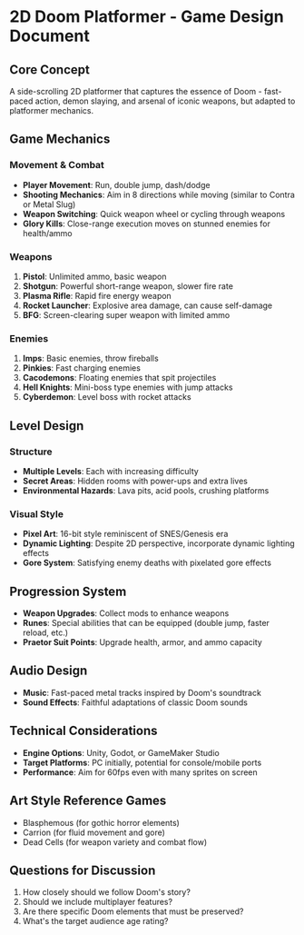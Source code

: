 # 2D Doom Platformer - Game Design Document

## Core Concept
A side-scrolling 2D platformer that captures the essence of Doom - fast-paced action, demon slaying, and arsenal of iconic weapons, but adapted to platformer mechanics.

## Game Mechanics

### Movement & Combat
- **Player Movement**: Run, double jump, dash/dodge
- **Shooting Mechanics**: Aim in 8 directions while moving (similar to Contra or Metal Slug)
- **Weapon Switching**: Quick weapon wheel or cycling through weapons
- **Glory Kills**: Close-range execution moves on stunned enemies for health/ammo

### Weapons
1. **Pistol**: Unlimited ammo, basic weapon
2. **Shotgun**: Powerful short-range weapon, slower fire rate
3. **Plasma Rifle**: Rapid fire energy weapon
4. **Rocket Launcher**: Explosive area damage, can cause self-damage
5. **BFG**: Screen-clearing super weapon with limited ammo

### Enemies
1. **Imps**: Basic enemies, throw fireballs
2. **Pinkies**: Fast charging enemies
3. **Cacodemons**: Floating enemies that spit projectiles
4. **Hell Knights**: Mini-boss type enemies with jump attacks
5. **Cyberdemon**: Level boss with rocket attacks

## Level Design

### Structure
- **Multiple Levels**: Each with increasing difficulty
- **Secret Areas**: Hidden rooms with power-ups and extra lives
- **Environmental Hazards**: Lava pits, acid pools, crushing platforms

### Visual Style
- **Pixel Art**: 16-bit style reminiscent of SNES/Genesis era
- **Dynamic Lighting**: Despite 2D perspective, incorporate dynamic lighting effects
- **Gore System**: Satisfying enemy deaths with pixelated gore effects

## Progression System
- **Weapon Upgrades**: Collect mods to enhance weapons
- **Runes**: Special abilities that can be equipped (double jump, faster reload, etc.)
- **Praetor Suit Points**: Upgrade health, armor, and ammo capacity

## Audio Design
- **Music**: Fast-paced metal tracks inspired by Doom's soundtrack
- **Sound Effects**: Faithful adaptations of classic Doom sounds

## Technical Considerations
- **Engine Options**: Unity, Godot, or GameMaker Studio
- **Target Platforms**: PC initially, potential for console/mobile ports
- **Performance**: Aim for 60fps even with many sprites on screen

## Art Style Reference Games
- Blasphemous (for gothic horror elements)
- Carrion (for fluid movement and gore)
- Dead Cells (for weapon variety and combat flow)

## Questions for Discussion
1. How closely should we follow Doom's story?
2. Should we include multiplayer features?
3. Are there specific Doom elements that must be preserved?
4. What's the target audience age rating?
